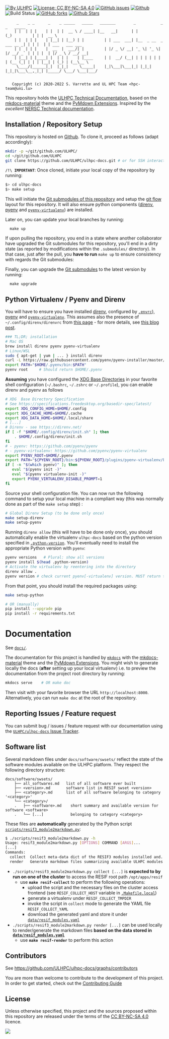 [![By ULHPC](https://img.shields.io/badge/by-ULHPC-blue.svg)](https://hpc.uni.lu) [![License: CC BY-NC-SA 4.0](https://img.shields.io/badge/License-CC%20BY--NC--SA%204.0-lightgrey.svg)](LICENSE) [![GitHub issues](https://img.shields.io/github/issues/ULHPC/ulhpc-docs)](https://github.com/ULHPC/ulhpc-docs/issues) [![Github](https://img.shields.io/badge/sources-github-green.svg)](https://github.com/ULHPC/ulhpc-docs/) ![Build Status](https://img.shields.io/github/workflow/status/ULHPC/ulhpc-docs/deploy) [![GitHub forks](https://img.shields.io/github/forks/ULHPC/ulhpc-docs?style=social)](https://github.com/ULHPC/ulhpc-docs) [![Github Stars](https://img.shields.io/github/stars/ULHPC/ulhpc-docs?style=social)](https://github.com/ULHPC/ulhpc-docs)

         _    _ _      _    _ _____   _____   _______        _           _           _   _____
        | |  | | |    | |  | |  __ \ / ____| |__   __|      | |         (_)         | | |  __ \
        | |  | | |    | |__| | |__) | |         | | ___  ___| |__  _ __  _  ___ __ _| | | |  | | ___   ___ ___
        | |  | | |    |  __  |  ___/| |         | |/ _ \/ __| '_ \| '_ \| |/ __/ _` | | | |  | |/ _ \ / __/ __|
        | |__| | |____| |  | | |    | |____     | |  __/ (__| | | | | | | | (__ (_| | | | |__| | (_) | (__\__ \
         \____/|______|_|  |_|_|     \_____|    |_|\___|\___|_| |_|_| |_|_|\___\__,_|_| |_____/ \___/ \___|___/


       Copyright (c) 2020-2022 S. Varrette and UL HPC Team <hpc-team@uni.lu>

This repository holds the [ULHPC Technical Documentation](https://hpc-docs.uni.lu), based on the [mkdocs-material](https://squidfunk.github.io/mkdocs-material/getting-started/) theme and the [PyMdown Extensions](https://facelessuser.github.io/pymdown-extensions/).
Inspired by the _excellent_ [NERSC Technical documentation](https://docs.nersc.gov/).


## Installation / Repository Setup

This repository is hosted on [Github](https://github.com/ULHPC/ulhpc-docs). To clone it, proceed as follows (adapt accordingly):

```bash
mkdir -p ~/git/github.com/ULHPC/
cd ~/git/github.com/ULHPC
git clone https://github.com/ULHPC/ulhpc-docs.git # or for SSH interactions: git clone git@github.com:ULHPC/ulhpc-docs.git
```

**`/!\ IMPORTANT`**: Once cloned, initiate your local copy of the repository by running:

```bash
$> cd ulhpc-docs
$> make setup
```

This will initiate the [Git submodules of this repository](.gitmodules) and setup the [git flow](https://www.atlassian.com/git/tutorials/comparing-workflows/gitflow-workflow) layout for this repository. It will also ensure python components ([direnv](https://direnv.net/), [pyenv](https://github.com/pyenv/pyenv) and [`pyenv-virtualenv`](https://github.com/pyenv/pyenv-virtualenv)) are installed.

Later on, you can update your local branches by running:

      make up

If upon pulling the repository, you end in a state where another collaborator have upgraded the Git submodules for this repository, you'll end in a dirty state (as reported by modifications within the `.submodules/` directory). In that case, just after the pull, you **have to run** `make up` to ensure consistency with regards the Git submodules:

Finally, you can upgrade the [Git submodules](.gitmodules) to the latest version by running:

      make upgrade


## Python Virtualenv / Pyenv and Direnv

You will have to ensure you have installed [direnv](https://direnv.net/), configured by [`.envrc`](.envrc)), [pyenv](https://github.com/pyenv/pyenv) and [`pyenv-virtualenv`](https://github.com/pyenv/pyenv-virtualenv). This assumes also the presence of `~/.config/direnv/direnvrc` from [this page](https://github.com/Falkor/dotfiles/blob/master/direnv/direnvrc) - for more details, see [this blog post](https://varrette.gforge.uni.lu/blog/2019/09/10/using-pyenv-virtualenv-direnv/).

```bash
### TL;DR; installation
# Mac OS
brew install direnv pyenv pyenv-virtualenv
# Linux/WSL
sudo { apt-get | yum | ... } install direnv
curl -L https://raw.githubusercontent.com/pyenv/pyenv-installer/master/bin/pyenv-installer | bash
export PATH="$HOME/.pyenv/bin:$PATH"
pyenv root     # Should return $HOME/.pyenv
```

**Assuming** you have configured the [XDG Base Directories](https://specifications.freedesktop.org/basedir-spec/latest/) in your favorite shell configuration (`~/.bashrc`, `~/.zshrc` or `~/.profile`), you can enable direnv and pyenv as follows

```bash
# XDG  Base Directory Specification
# See https://specifications.freedesktop.org/basedir-spec/latest/
export XDG_CONFIG_HOME=$HOME/.config
export XDG_CACHE_HOME=$HOME/.cache
export XDG_DATA_HOME=$HOME/.local/share
# [...]
# Direnv - see https://direnv.net/
if [ -f "$HOME/.config/direnv/init.sh" ]; then
	. $HOME/.config/direnv/init.sh
fi
# - pyenv: https://github.com/pyenv/pyenv
# - pyenv-virtualenv: https://github.com/pyenv/pyenv-virtualenv
export PYENV_ROOT=$HOME/.pyenv
export PATH="${PYENV_ROOT}/bin:${PYENV_ROOT}/plugins/pyenv-virtualenv/bin:$PATH"
if [ -n "$(which pyenv)" ]; then
   eval "$(pyenv init -)"
   eval "$(pyenv virtualenv-init -)"
   export PYENV_VIRTUALENV_DISABLE_PROMPT=1
fi
```

Source your shell configuration file.
You can now run the following command to setup your local machine in a compliant way (this was normally done as part of the `make setup` step) :

```bash
# Global Direnv Setup (to be done only once)
make setup-direnv
make setup-pyenv
```


Running `direnv allow` (this will have to be done only once), you should automatically enable the virtualenv `ulhpc-docs` based on the python version specified in [`.python-version`](.python-version). You'll eventually need to install the appropriate Python version with `pyenv`:

```bash
pyenv versions   # Plural: show all versions
pyenv install $(head .python-version)
# Activate the virtualenv by reentering into the directory
direnv allow .
pyenv version # check current pyenv[-virtualenv] version. MUST return the vurtualenv 'ulhpc-docs'
```

From that point, you should install the required packages using:

``` bash
make setup-python

# OR (manually)
pip install --upgrade pip
pip install -r requirements.txt
```

# Documentation

See [`docs/`](docs/README.md).

The documentation for this project is handled by [`mkdocs`](http://www.mkdocs.org/#installation) with the [mkdocs-material](https://squidfunk.github.io/mkdocs-material/getting-started/) theme and the [PyMdown Extensions](https://facelessuser.github.io/pymdown-extensions/).
You might wish to generate locally the docs (**after** setting up your local virtualenv) i.e. to preview the documentation from the project root directory by running:

```bash
mkdocs serve    # OR make doc
```

Then visit with your favorite browser the URL `http://localhost:8000`. Alternatively, you can run `make doc` at the root of the repository.

## Reporting Issues / Feature request

You can submit bug / issues / feature request with our documentation using the [`ULHPC/ulhpc-docs` Issue Tracker](https://github.com/ULHPC/ulhpc-docs/issues).


## Software list

Several markdown files under `docs/software/swsets/` reflect the state of the software modules available on the ULHPC platform. They respect the following directory structure:

```
docs/software/swsets/
    ├── all_softwares.md   list of all software ever built
    ├── <version>.md       software list in RESIF swset <version>
    ├── <category>.md      list of all software belonging to category '<category>'
    └── <category>/
    .   ├── <software>.md    short summary and available version for software <software>
    .   └── [...]            belonging to category <category>
```

These files are **automatically** generated by the Python script [`scripts/resif3_module2markdown.py`](scripts/resif3_module2markdown.py):

```bash
$ ./scripts/resif3_module2markdown.py -h
Usage: resif3_module2markdown.py [OPTIONS] COMMAND [ARGS]...
[...]
Commands:
  collect  Collect meta-data dict of the RESIF3 modules installed and...
  render   Generate markdown files summarizing available ULHPC modules
```

* `./scripts/resif3_module2markdown.py collect [...]` is **expected to by run on one of the cluster** to access the RESIF root path `/opt/apps/resif`
     - use **`make resif-collect`** to perform the following operations:
          * upload the script and the necessary files on the cluster access frontend (see `RESIF_COLLECT_HOST` variable in [`.Makefile.local`](.Makefile.local))
          * generate a virtualenv under `RESIF_COLLECT_TMPDIR`
          * invoke the script in `collect` mode to generate the YAML file `RESIF_COLLECT_YAML`
          * download the generated yaml and store it under [`data/resif_modules.yaml`](data/resif_modules.yaml)
*  `./scripts/resif3_module2markdown.py render [...]` can be used locally to render/generate the markdown files **based on the data stored in [`data/resif_modules.yaml`](data/resif_modules.yam)**
    - use **`make resif-render`** to perform this action


## Contributors

See <https://github.com/ULHPC/ulhpc-docs/graphs/contributors>

You are more than welcome to contribute to the development of this project.
In order to get started, check out the [Contributing Guide](docs/contributing/README.md)

## License

Unless otherwise specified, this project and the sources proposed within this repository are released under the terms of the [CC BY-NC-SA 4.0](LICENSE) licence.

[![](https://upload.wikimedia.org/wikipedia/commons/thumb/1/12/Cc-by-nc-sa_icon.svg/176px-Cc-by-nc-sa_icon.svg.png)](LICENSE)
